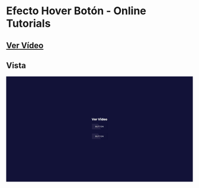 # Efecto Hover Botón - Online Tutorials

## [Ver Vídeo](https://youtu.be/lCxfo8tvHqk)
## Vista
![View](view.jpg)
